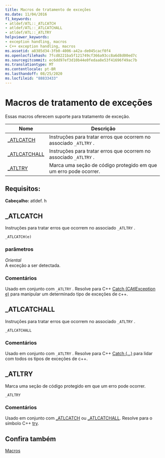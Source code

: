 ```yaml
---
title: Macros de tratamento de exceções
ms.date: 11/04/2016
f1_keywords:
- atldef/ATL::_ATLCATCH
- atldef/ATL::_ATLCATCHALL
- atldef/ATL::_ATLTRY
helpviewer_keywords:
- exception handling, macros
- C++ exception handling, macros
ms.assetid: a8385d34-3fb0-4006-a42a-de045cacf0f4
ms.openlocfilehash: 7fcd8221ba5f121749cf366a93cc8a6d8d00ed7c
ms.sourcegitcommit: ec6dd97ef3d10b44e0fedaa8e53f41696f49ac7b
ms.translationtype: MT
ms.contentlocale: pt-BR
ms.lasthandoff: 08/25/2020
ms.locfileid: "88833433"
---
```

# <a name="exception-handling-macros"></a>Macros de tratamento de exceções

Essas macros oferecem suporte para tratamento de exceção.

|Nome|Descrição|
|-|-|
|[_ATLCATCH](#_atlcatch)|Instruções para tratar erros que ocorrem no associado `_ATLTRY` .|
|[_ATLCATCHALL](#_atlcatchall)|Instruções para tratar erros que ocorrem no associado `_ATLTRY` .|
|[_ATLTRY](#_atltry)|Marca uma seção de código protegido em que um erro pode ocorrer.|

## <a name="requirements"></a>Requisitos:

**Cabeçalho:** atldef. h

## <a name="_atlcatch"></a><a name="_atlcatch"></a> _ATLCATCH

Instruções para tratar erros que ocorrem no associado `_ATLTRY` .

```
_ATLCATCH(e)
```

### <a name="parameters"></a>parâmetros

*Oriental*<br/>
A exceção a ser detectada.

### <a name="remarks"></a>Comentários

Usado em conjunto com `_ATLTRY` . Resolve para C++ [Catch (CAtlException e)](../../cpp/try-throw-and-catch-statements-cpp.md) para manipular um determinado tipo de exceções de c++.

## <a name="_atlcatchall"></a><a name="_atlcatchall"></a> _ATLCATCHALL

Instruções para tratar erros que ocorrem no associado `_ATLTRY` .

```
_ATLCATCHALL
```

### <a name="remarks"></a>Comentários

Usado em conjunto com `_ATLTRY` . Resolve para C++ [Catch (...)](../../cpp/try-throw-and-catch-statements-cpp.md) para lidar com todos os tipos de exceções de c++.

## <a name="_atltry"></a><a name="_atltry"></a> _ATLTRY

Marca uma seção de código protegido em que um erro pode ocorrer.

```
_ATLTRY
```

### <a name="remarks"></a>Comentários

Usado em conjunto com [_ATLCATCH](#_atlcatch) ou [_ATLCATCHALL](#_atlcatchall). Resolve para o símbolo C++ [try](../../cpp/try-throw-and-catch-statements-cpp.md).

## <a name="see-also"></a>Confira também

[Macros](../../atl/reference/atl-macros.md)
